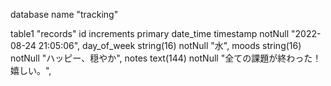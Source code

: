 database name "tracking"

table1 "records"
id increments primary
date_time timestamp notNull "2022-08-24 21:05:06",
day_of_week string(16) notNull "水",
moods string(16) notNull "ハッピー、穏やか",
notes text(144) notNull "全ての課題が終わった！嬉しい。",
